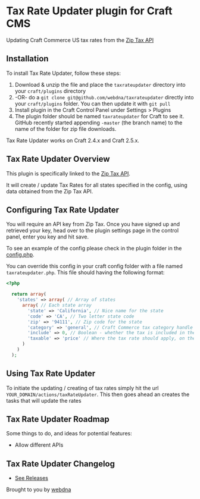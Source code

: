 # Tax Rate Updater plugin for Craft CMS

Updating Craft Commerce US tax rates from the [Zip Tax API](http://zip-tax.com/)

## Installation

To install Tax Rate Updater, follow these steps:

1. Download & unzip the file and place the `taxrateupdater` directory into your `craft/plugins` directory
2.  -OR- do a `git clone git@github.com/webdna/taxrateupdater` directly into your `craft/plugins` folder.  You can then update it with `git pull`
3. Install plugin in the Craft Control Panel under Settings > Plugins
4. The plugin folder should be named `taxrateupdater` for Craft to see it.  GitHub recently started appending `-master` (the branch name) to the name of the folder for zip file downloads.

Tax Rate Updater works on Craft 2.4.x and Craft 2.5.x.

## Tax Rate Updater Overview

This plugin is specifically linked to the [Zip Tax API](http://zip-tax.com/).

It will create / update Tax Rates for all states specified in the config, using data obtained from the Zip Tax API.

## Configuring Tax Rate Updater

You will require an API key from Zip Tax. Once you have signed up and retrieved your key, head over to the plugin settings page in the control panel, enter you key and hit save.

To see an example of the config please check in the plugin folder in the [config.php](https://github.com/webdna/taxrateupdater/blob/master/config.php).

You can override this config in your craft config folder with a file named `taxrateupdater.php`. This file should having the following format:

```php
<?php

  return array(
    'states' => array( // Array of states
      array( // Each state array
        'state' => 'California', // Nice name for the state
        'code' => 'CA', // Two letter state code
        'zip' => '94111', // Zip code for the state
        'category' => 'general', // Craft Commerce tax category handle to add the rate to
        'include' => 0, // Boolean - whether the tax is included in the price of the products
        'taxable' => 'price' // Where the tax rate should apply, on the item, the shipping or both. Options: price, shipping, price_shipping
      )
    )
  );

```

## Using Tax Rate Updater

To initiate the updating / creating of tax rates simply hit the url `YOUR_DOMAIN/actions/taxRateUpdater`. This then goes ahead an creates the tasks that will update the rates

## Tax Rate Updater Roadmap

Some things to do, and ideas for potential features:

* Allow different APIs

## Tax Rate Updater Changelog

* [See Releases](https://github.com/webdna/taxrateupdater/releases)

Brought to you by [webdna](https://webdna.co.uk)
